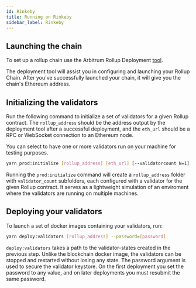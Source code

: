 ```yaml
---
id: Rinkeby
title: Running on Rinkeby
sidebar_label: Rinkeby
---
```


## Launching the chain

To set up a rollup chain use the Arbitrum Rollup Deployment [tool](https://developer.offchainlabs.com/tools/deployment/).

The deployment tool will assist you in configuring and launching your Rollup Chain. After you've successfully launched your chain, it will give you the chain's Ethereum address.

## Initializing the validators

Run the following command to initialize a set of validators for a given Rollup contract. The `rollup_address` should be the address output by the deployment tool after a successful deployment, and the `eth_url` should be a RPC or WebSocket connection to an Ethereum node.

You can select to have one or more validators run on your machine for testing purposes.

```bash
yarn prod:initialize [rollup_address] [eth_url] [--validatorcount N=1]
```

Running the `prod:initialize` command will create a `rollup_address` folder with `validator_count` subfolders, each configured with a validator for the given Rollup contract. It serves as a lightweight simulation of an enviroment where the validators are running on multiple machines.

## Deploying your validators

To launch a set of docker images containing your validators, run:

```bash
yarn deploy:validators [rollup_address] --password=[password]
```

`deploy:validators` takes a path to the validator-states created in the previous step. Unlike the blockchain docker image, the validators can be stopped and restarted without losing any state. The password argument is used to secure the validator keystore. On the first deployment you set the password to any value, and on later deployments you must resubmit the same password.
